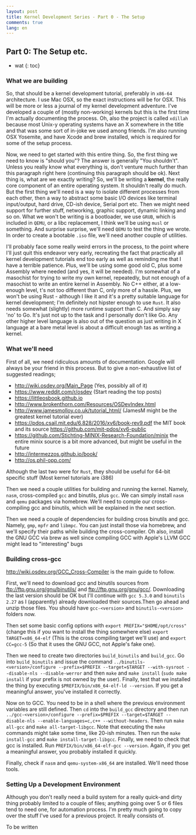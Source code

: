 ```yaml
---
layout: post
title: Kernel Development Series - Part 0 - The Setup
comments: true
lang: en
---
```


## Part 0: The Setup etc.

* wat
{: toc}

### What we are building

So, that should be a kernel development tutorial, preferably in `x86-64` architecture. I use Mac OSX, so the exact instructions will be for OSX. This will be more or less a journal of my kernel development adventure. I've developed a couple of (mostly non-working) kernels but this is the first time I'm actually documenting the process. Oh, also the project is called `xdillah` because most Unix-y operating systems have an X somewhere in the title and that was some sort of in-joke we used among friends. I'm also running OSX Yosemite, and have Xcode and brew installed, which is required for some of the setup process.

Now, we need to get started with this entire thing. So, the first thing we need to know is "should you"? The answer is generally "You shouldn't". Unless you really know what everything is, don't venture much further than this paragraph right here (continuing this paragraph should be ok). Next thing is, what are we exactly writing? So, we'll be writing a **kernel**, the really core component of an entire operating system. It shouldn't really do much. But the first thing we'll need is a way to isolate different processes from each other, then a way to abstract some basic I/O devices like terminal input/output, hard drive, CD-ish device, Serial port etc. Then we might need support for further stuff, networking, graphic support, dynamic linking and so on. What we won't be writing is a bootloader, we use `GRUB`, which is included in `QEMU`, or a libc replacement, I think we'll be using `musl` or something. And surprise surprise, we'll need `QEMU` to test the thing we wrote. In order to create a bootable `.iso` file, we'll need another couple of utilities.

I'll probably face some really weird errors in the process, to the point where I'll just quit this endeavor very early, recreating the fact that practically all kernel development tutorials end too early as well as reminding me that I have a terrible patience. Plus, we'll be using some good old C, plus some Assembly where needed (and yes, it will be needed). I'm somewhat of a masochist for trying to write my own kernel, repeatedly, but not enough of a masochist to write an entire kernel in Assembly. No C++ either, at a low-enough level, t's not too different than C, only more of a hassle. Plus, we won't be using Rust - although I like it and it's a pretty suitable language for kernel development; I'm definitely not hipster enough to use `Rust`. It also needs somewhat (slightly) more runtime support than C. And simply say 'no' to Go. It's just not up to the task and I personally don't like Go. Any other higher level language is also out of the question as just writing in X language at a bare metal level is about a difficult enough tas as writing a kernel.

### What we'll need

First of all, we need ridiculous amounts of documentation. Google will always be your friend in this process. But to give a non-exhaustive list of suggested readings;

- http://wiki.osdev.org/Main_Page (Yes, possibly all of it)
- https://www.reddit.com/r/osdev (Start reading the top posts)
- https://littleosbook.github.io
- http://www.brokenthorn.com/Resources/OSDevIndex.html
- http://www.jamesmolloy.co.uk/tutorial_html/ (JamesM might be the greatest kernel tutorial ever)
- https://pdos.csail.mit.edu/6.828/2016/xv6/book-rev9.pdf the MIT book and its source https://github.com/mit-pdos/xv6-public
- https://github.com/Stichting-MINIX-Research-Foundation/minix the entire minix source is a bit more advanced, but might be useful in the future
- http://intermezzos.github.io/book/
- http://os.phil-opp.com/

Although the last two were for `Rust`, they should be useful for 64-bit specific stuff (Most kernel tutorials are i386)

Then we need a couple utilities for building and running the kernel. Namely, `nasm`, cross-compiled `gcc` and binutils, plus `gcc`. We can simply install `nasm` and `qemu` packages via homebrew. We'll need to comple our cross-compiling gcc and binutils, which will be explained in the next section.

Then we need a couple of dependencies for building cross binutils and gcc. Namely, `gmp`, `mpfr` and `libmpc`. You can just install those via homebrew, and we'll specify their paths while building the cross-compiler. Oh also, install the GNU GCC via brew as well since compiling GCC with Apple's LLVM GCC might lead to "interesting" bugs

### Building cross-gcc

http://wiki.osdev.org/GCC_Cross-Compiler is the main guide to follow.

First, we'll need to download gcc and binutils sources from ftp://ftp.gnu.org/gnu/binutils/ and ftp://ftp.gnu.org/gnu/gcc/. Downloading the last version should be OK but I'll continue with `gcc 5.3.0` and `binutils 2.27` as I (apparently) already downloaded their sources.Then go ahead and unzip those files. You should have `gcc-<version>` and `binutils-<version>` folders now.

Then set some basic config options with `export PREFIX="$HOME/opt/cross"` (change this if you want to install the thing somewhere else) `export TARGET=x86_64-elf` (This is the cross compiling target we'll use) and `export CC=gcc-5` (So that it uses the GNU GCC, not Apple's fake one).

Then we need to create two directories `build_binutils` and `build_gcc`. Go into `build_binutils` and issue the command `../binutils-<version>/configure --prefix=$PREFIX --target=$TARGET --with-sysroot --disable-nls --disable-werror` and then `make` and `make install` (`sudo make install` if your prefix is not owned by the user). Finally, test that we installed the thing by executing `$PREFIX/bin/x86_64-elf-ld --version`. If you get a meaningful answer, you've installed it correctly.

Now on to GCC. You need to be in a shell where the previous environment variables are still defined. Then `cd` into the `build_gcc` directory and then run `../gcc-<version>/configure --prefix=$PREFIX --target=$TARGET --disable-nls --enable-languages=c,c++ --without-headers`. Then run `make all-gcc` and `make all-target-libgcc`. Note that executing the `make` commands might take some time, like 20-ish minutes. Then run the `make install-gcc` and `make install-target-libgcc`. Finally, we need to check that gcc is installed. Run `PREFIX/bin/x86_64-elf-gcc --version`. Again, if you get a meaningful answer, you probably installed it quickly.

Finally, check if `nasm` and `qemu-system-x86_64` are installed. We'll need those tools.

### Setting Up a Development Environment

Although you don't really need a build system for a really quick-and dirty thing probably limited to a couple of files; anything going over 5 or 6 files tend to need one, for automation process. I'm pretty much going to copy over the stuff I've used for a previous project. It really consists of.

To be written

